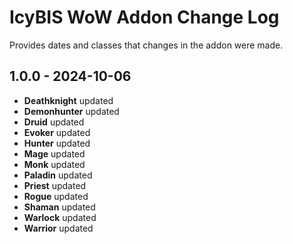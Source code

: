 # IcyBIS WoW Addon Change Log

Provides dates and classes that changes in the addon were made.

## 1.0.0 - 2024-10-06

- **Deathknight** updated
- **Demonhunter** updated
- **Druid** updated
- **Evoker** updated
- **Hunter** updated
- **Mage** updated
- **Monk** updated
- **Paladin** updated
- **Priest** updated
- **Rogue** updated
- **Shaman** updated
- **Warlock** updated
- **Warrior** updated


